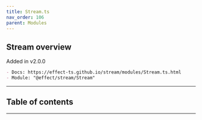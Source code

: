 ```yaml
---
title: Stream.ts
nav_order: 106
parent: Modules
---
```


## Stream overview

Added in v2.0.0

```md
- Docs: https://effect-ts.github.io/stream/modules/Stream.ts.html
- Module: "@effect/stream/Stream"
```

---

<h2 class="text-delta">Table of contents</h2>

---

